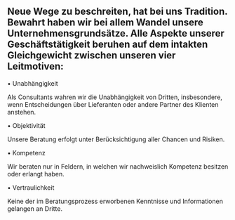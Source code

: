 ## ﻿Neue Wege zu beschreiten, hat bei uns Tradition. Bewahrt haben wir bei allem Wandel unsere Unternehmensgrundsätze. Alle Aspekte unserer Geschäftstätigkeit beruhen auf dem intakten Gleichgewicht zwischen unseren vier Leitmotiven:

• Unabhängigkeit

Als Consultants wahren wir die Unabhängigkeit von Dritten, insbesondere, wenn Entscheidungen über Lieferanten oder andere Partner des Klienten anstehen.

• Objektivität

Unsere Beratung erfolgt unter Berücksichtigung aller Chancen und Risiken. 

• Kompetenz

Wir beraten nur in Feldern, in welchen wir nachweislich Kompetenz besitzen oder erlangt haben.

• Vertraulichkeit

Keine der im Beratungsprozess erworbenen Kenntnisse und Informationen gelangen an Dritte.
